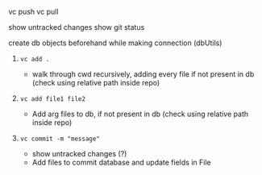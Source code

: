 vc push
vc pull

show untracked changes
show git status


create db objects beforehand while making connection (dbUtils)


1. `vc add .`
    * walk through cwd recursively, adding every file if not present in db (check using relative path inside repo)
    
2. `vc add file1 file2`
    * Add arg files to db, if not present in db (check using relative path inside repo)

3. `vc commit -m "message"`
    * show untracked changes (?)
    * Add files to commit database and update fields in File

